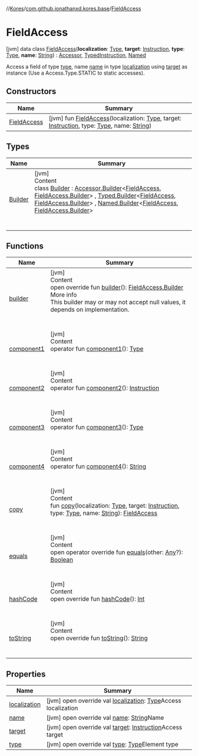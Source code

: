 //[Kores](../../index.md)/[com.github.jonathanxd.kores.base](../index.md)/[FieldAccess](index.md)



# FieldAccess  
 [jvm] data class [FieldAccess](index.md)(**localization**: [Type](https://docs.oracle.com/javase/8/docs/api/java/lang/reflect/Type.html), **target**: [Instruction](../../com.github.jonathanxd.kores/-instruction/index.md), **type**: [Type](https://docs.oracle.com/javase/8/docs/api/java/lang/reflect/Type.html), **name**: [String](https://kotlinlang.org/api/latest/jvm/stdlib/kotlin/-string/index.html)) : [Accessor](../-accessor/index.md), [TypedInstruction](../-typed-instruction/index.md), [Named](../-named/index.md)

Access a field of type [type](type.md), name [name](name.md) in type [localization](localization.md) using [target](target.md) as instance (Use a Access.Type.STATIC to static accesses).

   


## Constructors  
  
|  Name|  Summary| 
|---|---|
| <a name="com.github.jonathanxd.kores.base/FieldAccess/FieldAccess/#java.lang.reflect.Type#com.github.jonathanxd.kores.Instruction#java.lang.reflect.Type#kotlin.String/PointingToDeclaration/"></a>[FieldAccess](-field-access.md)| <a name="com.github.jonathanxd.kores.base/FieldAccess/FieldAccess/#java.lang.reflect.Type#com.github.jonathanxd.kores.Instruction#java.lang.reflect.Type#kotlin.String/PointingToDeclaration/"></a> [jvm] fun [FieldAccess](-field-access.md)(localization: [Type](https://docs.oracle.com/javase/8/docs/api/java/lang/reflect/Type.html), target: [Instruction](../../com.github.jonathanxd.kores/-instruction/index.md), type: [Type](https://docs.oracle.com/javase/8/docs/api/java/lang/reflect/Type.html), name: [String](https://kotlinlang.org/api/latest/jvm/stdlib/kotlin/-string/index.html))   <br>


## Types  
  
|  Name|  Summary| 
|---|---|
| <a name="com.github.jonathanxd.kores.base/FieldAccess.Builder///PointingToDeclaration/"></a>[Builder](-builder/index.md)| <a name="com.github.jonathanxd.kores.base/FieldAccess.Builder///PointingToDeclaration/"></a>[jvm]  <br>Content  <br>class [Builder](-builder/index.md) : [Accessor.Builder](../-accessor/-builder/index.md)<[FieldAccess](index.md), [FieldAccess.Builder](-builder/index.md)> , [Typed.Builder](../-typed/-builder/index.md)<[FieldAccess](index.md), [FieldAccess.Builder](-builder/index.md)> , [Named.Builder](../-named/-builder/index.md)<[FieldAccess](index.md), [FieldAccess.Builder](-builder/index.md)>   <br><br><br>


## Functions  
  
|  Name|  Summary| 
|---|---|
| <a name="com.github.jonathanxd.kores.base/FieldAccess/builder/#/PointingToDeclaration/"></a>[builder](builder.md)| <a name="com.github.jonathanxd.kores.base/FieldAccess/builder/#/PointingToDeclaration/"></a>[jvm]  <br>Content  <br>open override fun [builder](builder.md)(): [FieldAccess.Builder](-builder/index.md)  <br>More info  <br>This builder may or may not accept null values, it depends on implementation.  <br><br><br>
| <a name="com.github.jonathanxd.kores.base/FieldAccess/component1/#/PointingToDeclaration/"></a>[component1](component1.md)| <a name="com.github.jonathanxd.kores.base/FieldAccess/component1/#/PointingToDeclaration/"></a>[jvm]  <br>Content  <br>operator fun [component1](component1.md)(): [Type](https://docs.oracle.com/javase/8/docs/api/java/lang/reflect/Type.html)  <br><br><br>
| <a name="com.github.jonathanxd.kores.base/FieldAccess/component2/#/PointingToDeclaration/"></a>[component2](component2.md)| <a name="com.github.jonathanxd.kores.base/FieldAccess/component2/#/PointingToDeclaration/"></a>[jvm]  <br>Content  <br>operator fun [component2](component2.md)(): [Instruction](../../com.github.jonathanxd.kores/-instruction/index.md)  <br><br><br>
| <a name="com.github.jonathanxd.kores.base/FieldAccess/component3/#/PointingToDeclaration/"></a>[component3](component3.md)| <a name="com.github.jonathanxd.kores.base/FieldAccess/component3/#/PointingToDeclaration/"></a>[jvm]  <br>Content  <br>operator fun [component3](component3.md)(): [Type](https://docs.oracle.com/javase/8/docs/api/java/lang/reflect/Type.html)  <br><br><br>
| <a name="com.github.jonathanxd.kores.base/FieldAccess/component4/#/PointingToDeclaration/"></a>[component4](component4.md)| <a name="com.github.jonathanxd.kores.base/FieldAccess/component4/#/PointingToDeclaration/"></a>[jvm]  <br>Content  <br>operator fun [component4](component4.md)(): [String](https://kotlinlang.org/api/latest/jvm/stdlib/kotlin/-string/index.html)  <br><br><br>
| <a name="com.github.jonathanxd.kores.base/FieldAccess/copy/#java.lang.reflect.Type#com.github.jonathanxd.kores.Instruction#java.lang.reflect.Type#kotlin.String/PointingToDeclaration/"></a>[copy](copy.md)| <a name="com.github.jonathanxd.kores.base/FieldAccess/copy/#java.lang.reflect.Type#com.github.jonathanxd.kores.Instruction#java.lang.reflect.Type#kotlin.String/PointingToDeclaration/"></a>[jvm]  <br>Content  <br>fun [copy](copy.md)(localization: [Type](https://docs.oracle.com/javase/8/docs/api/java/lang/reflect/Type.html), target: [Instruction](../../com.github.jonathanxd.kores/-instruction/index.md), type: [Type](https://docs.oracle.com/javase/8/docs/api/java/lang/reflect/Type.html), name: [String](https://kotlinlang.org/api/latest/jvm/stdlib/kotlin/-string/index.html)): [FieldAccess](index.md)  <br><br><br>
| <a name="kotlin/Any/equals/#kotlin.Any?/PointingToDeclaration/"></a>[equals](../../com.github.jonathanxd.kores.util/-simple-resolver/index.md#%5Bkotlin%2FAny%2Fequals%2F%23kotlin.Any%3F%2FPointingToDeclaration%2F%5D%2FFunctions%2F-1211764316)| <a name="kotlin/Any/equals/#kotlin.Any?/PointingToDeclaration/"></a>[jvm]  <br>Content  <br>open operator override fun [equals](../../com.github.jonathanxd.kores.util/-simple-resolver/index.md#%5Bkotlin%2FAny%2Fequals%2F%23kotlin.Any%3F%2FPointingToDeclaration%2F%5D%2FFunctions%2F-1211764316)(other: [Any](https://kotlinlang.org/api/latest/jvm/stdlib/kotlin/-any/index.html)?): [Boolean](https://kotlinlang.org/api/latest/jvm/stdlib/kotlin/-boolean/index.html)  <br><br><br>
| <a name="kotlin/Any/hashCode/#/PointingToDeclaration/"></a>[hashCode](../../com.github.jonathanxd.kores.util/-simple-resolver/index.md#%5Bkotlin%2FAny%2FhashCode%2F%23%2FPointingToDeclaration%2F%5D%2FFunctions%2F-1211764316)| <a name="kotlin/Any/hashCode/#/PointingToDeclaration/"></a>[jvm]  <br>Content  <br>open override fun [hashCode](../../com.github.jonathanxd.kores.util/-simple-resolver/index.md#%5Bkotlin%2FAny%2FhashCode%2F%23%2FPointingToDeclaration%2F%5D%2FFunctions%2F-1211764316)(): [Int](https://kotlinlang.org/api/latest/jvm/stdlib/kotlin/-int/index.html)  <br><br><br>
| <a name="kotlin/Any/toString/#/PointingToDeclaration/"></a>[toString](../../com.github.jonathanxd.kores.util/-simple-resolver/index.md#%5Bkotlin%2FAny%2FtoString%2F%23%2FPointingToDeclaration%2F%5D%2FFunctions%2F-1211764316)| <a name="kotlin/Any/toString/#/PointingToDeclaration/"></a>[jvm]  <br>Content  <br>open override fun [toString](../../com.github.jonathanxd.kores.util/-simple-resolver/index.md#%5Bkotlin%2FAny%2FtoString%2F%23%2FPointingToDeclaration%2F%5D%2FFunctions%2F-1211764316)(): [String](https://kotlinlang.org/api/latest/jvm/stdlib/kotlin/-string/index.html)  <br><br><br>


## Properties  
  
|  Name|  Summary| 
|---|---|
| <a name="com.github.jonathanxd.kores.base/FieldAccess/localization/#/PointingToDeclaration/"></a>[localization](localization.md)| <a name="com.github.jonathanxd.kores.base/FieldAccess/localization/#/PointingToDeclaration/"></a> [jvm] open override val [localization](localization.md): [Type](https://docs.oracle.com/javase/8/docs/api/java/lang/reflect/Type.html)Access localization   <br>
| <a name="com.github.jonathanxd.kores.base/FieldAccess/name/#/PointingToDeclaration/"></a>[name](name.md)| <a name="com.github.jonathanxd.kores.base/FieldAccess/name/#/PointingToDeclaration/"></a> [jvm] open override val [name](name.md): [String](https://kotlinlang.org/api/latest/jvm/stdlib/kotlin/-string/index.html)Name   <br>
| <a name="com.github.jonathanxd.kores.base/FieldAccess/target/#/PointingToDeclaration/"></a>[target](target.md)| <a name="com.github.jonathanxd.kores.base/FieldAccess/target/#/PointingToDeclaration/"></a> [jvm] open override val [target](target.md): [Instruction](../../com.github.jonathanxd.kores/-instruction/index.md)Access target   <br>
| <a name="com.github.jonathanxd.kores.base/FieldAccess/type/#/PointingToDeclaration/"></a>[type](type.md)| <a name="com.github.jonathanxd.kores.base/FieldAccess/type/#/PointingToDeclaration/"></a> [jvm] open override val [type](type.md): [Type](https://docs.oracle.com/javase/8/docs/api/java/lang/reflect/Type.html)Element type   <br>

